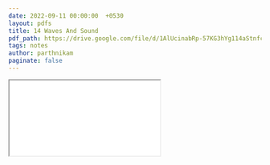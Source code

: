 ```yaml
---
date: 2022-09-11 00:00:00  +0530
layout: pdfs
title: 14 Waves And Sound
pdf_path: https://drive.google.com/file/d/1AlUcinabRp-57KG3hYg114aStnfcrbtH/preview?usp=sharing
tags: notes
author: parthnikam
paginate: false
---
```


<iframe class="embed-pdf" src="{{ page.pdf_path }}#toolbar=0" seamless="seamless" scrolling="no" style="overflow:hidden"></iframe>
